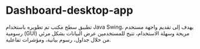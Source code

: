 # Dashboard-desktop-app
تطبيق سطح مكتب تم تطويره باستخدام Java Swing، يهدف إلى تقديم واجهة مستخدم رسومية (GUI) مريحة وسهلة الاستخدام، تتيح للمستخدمين عرض البيانات بشكل مرئي من خلال جداول، رسوم بيانية، ومؤشرات تفاعلية.
